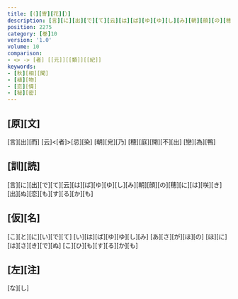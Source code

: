 ```yaml
---
title: [（][寄][花][）]
description: [言][に][出][で][て][云][は][ば][ゆ][ゆ][し][み][朝][顔][の][穂][に][は][咲][き][出][ぬ][恋][も][す][る][か][も]
position: 2275
category: [巻]10
version: '1.0'
volume: 10
comparison:
- <> -> [者] [[元]][[類]][[紀]]
keywords:
- [秋][相][聞]
- [植][物]
- [恋][情]
- [秘][密]
---
```


## [原][文]

[言][出][而] [云]<[者]>[忌][染] [朝][皃][乃] [穂][庭][開][不][出] [戀][為][鴨]

## [訓][読]

[言][に][出][で][て][云][は][ば][ゆ][ゆ][し][み][朝][顔][の][穂][に][は][咲][き][出][ぬ][恋][も][す][る][か][も]

## [仮][名]

[こ][と][に][い][で][て] [い][は][ば][ゆ][ゆ][し][み] [あ][さ][が][ほ][の] [ほ][に][は][さ][き][で][ぬ] [こ][ひ][も][す][る][か][も]

## [左][注]

[な][し]
